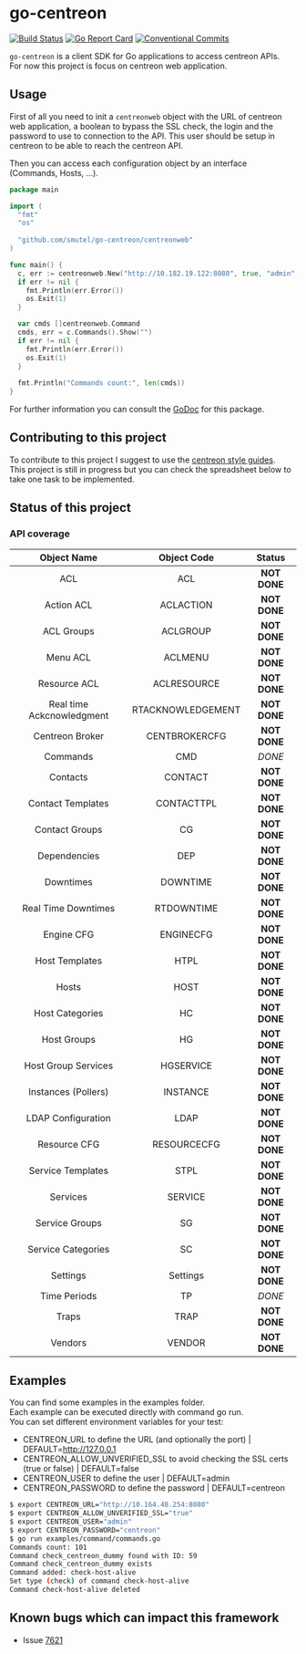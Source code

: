 # go-centreon

[![Build Status](https://travis-ci.org/smutel/go-centreon.svg?branch=master)](https://travis-ci.org/smutel/go-centreon)
[![Go Report Card](https://goreportcard.com/badge/github.com/smutel/go-centreon)](https://goreportcard.com/report/github.com/smutel/go-centreon)
[![Conventional Commits](https://img.shields.io/badge/Conventional%20Commits-1.0.0-yellow.svg)](https://conventionalcommits.org)

`go-centreon` is a client SDK for Go applications to access centreon APIs.  
For now this project is focus on centreon web application.

## Usage

First of all you need to init a `centreonweb` object with the URL of centreon 
web application, a boolean to bypass the SSL check, the login and the password 
to use to connection to the API. This user should be setup in centreon to be 
able to reach the centreon API.

Then you can access each configuration object by an interface (Commands, Hosts, 
...). 

```go
package main

import (
  "fmt"
  "os"
  
  "github.com/smutel/go-centreon/centreonweb"
)

func main() {
  c, err := centreonweb.New("http://10.182.19.122:8080", true, "admin", "centreon")
  if err != nil {
    fmt.Println(err.Error())
    os.Exit(1)
  }

  var cmds []centreonweb.Command
  cmds, err = c.Commands().Show("")
  if err != nil {
    fmt.Println(err.Error())
    os.Exit(1)
  }
  
  fmt.Println("Commands count:", len(cmds))
}

```

For further information you can consult the [GoDoc](https://godoc.org/github.com/smutel/go-centreon) for this package.

## Contributing to this project

To contribute to this project I suggest to use the [centreon style guides](https://github.com/centreon/centreon/blob/master/CONTRIBUTING.md#centreon-style-guides).  
This project is still in progress but you can check the spreadsheet below to 
take one task to be implemented.

## Status of this project

### API coverage

|        Object Name        |    Object Code    |    Status    |
|:-------------------------:|:-----------------:|:------------:|
|            ACL            |        ACL        | **NOT DONE** |
|         Action ACL        |     ACLACTION     | **NOT DONE** |
|         ACL Groups        |      ACLGROUP     | **NOT DONE** |
|          Menu ACL         |      ACLMENU      | **NOT DONE** |
|        Resource ACL       |    ACLRESOURCE    | **NOT DONE** |
| Real time Ackcnowledgment | RTACKNOWLEDGEMENT | **NOT DONE** |
|      Centreon Broker      |   CENTBROKERCFG   | **NOT DONE** |
|          Commands         |        CMD        |    *DONE*    |
|          Contacts         |      CONTACT      | **NOT DONE** |
|     Contact Templates     |     CONTACTTPL    | **NOT DONE** |
|       Contact Groups      |         CG        | **NOT DONE** |
|        Dependencies       |        DEP        | **NOT DONE** |
|         Downtimes         |      DOWNTIME     | **NOT DONE** |
|    Real Time Downtimes    |     RTDOWNTIME    | **NOT DONE** |
|         Engine CFG        |     ENGINECFG     | **NOT DONE** |
|       Host Templates      |        HTPL       | **NOT DONE** |
|           Hosts           |        HOST       | **NOT DONE** |
|      Host Categories      |         HC        | **NOT DONE** |
|        Host Groups        |         HG        | **NOT DONE** |
|    Host Group Services    |     HGSERVICE     | **NOT DONE** |
|    Instances (Pollers)    |      INSTANCE     | **NOT DONE** |
|     LDAP Configuration    |        LDAP       | **NOT DONE** |
|        Resource CFG       |    RESOURCECFG    | **NOT DONE** |
|     Service Templates     |        STPL       | **NOT DONE** |
|          Services         |      SERVICE      | **NOT DONE** |
|       Service Groups      |         SG        | **NOT DONE** |
|     Service Categories    |         SC        | **NOT DONE** |
|          Settings         |      Settings     | **NOT DONE** |
|        Time Periods       |         TP        |    *DONE*    |
|           Traps           |        TRAP       | **NOT DONE** |
|          Vendors          |       VENDOR      | **NOT DONE** |

## Examples

You can find some examples in the examples folder.  
Each example can be executed directly with command go run.  
You can set different environment variables for your test:
* CENTREON_URL to define the URL (and optionally the port) | DEFAULT=http://127.0.0.1
* CENTREON_ALLOW_UNVERIFIED_SSL to avoid checking the SSL certs (true or false) | DEFAULT=false
* CENTREON_USER to define the user | DEFAULT=admin
* CENTREON_PASSWORD to define the password | DEFAULT=centreon

```bash
$ export CENTREON_URL="http://10.164.48.254:8080"
$ export CENTREON_ALLOW_UNVERIFIED_SSL="true"
$ export CENTREON_USER="admin"
$ export CENTREON_PASSWORD="centreon"
$ go run examples/command/commands.go
Commands count: 101
Command check_centreon_dummy found with ID: 59
Command check_centreon_dummy exists
Command added: check-host-alive
Set type (check) of command check-host-alive
Command check-host-alive deleted
```

## Known bugs which can impact this framework

* Issue [7621](https://github.com/centreon/centreon/issues/7621)
